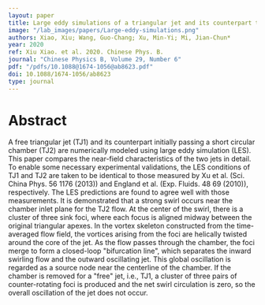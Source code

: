 ```yaml
---
layout: paper
title: Large eddy simulations of a triangular jet and its counterpart through a chamber
image: "/lab_images/papers/Large-eddy-simulations.png"
authors: Xiao, Xiu; Wang, Guo-Chang; Xu, Min-Yi; Mi, Jian-Chun*
year: 2020
ref: Xiu Xiao. et al. 2020. Chinese Phys. B.
journal: "Chinese Physics B, Volume 29, Number 6"
pdf: "/pdfs/10.1088@1674-1056@ab8623.pdf"
doi: 10.1088/1674-1056/ab8623
type: journal
---
```


# Abstract

A free triangular jet (TJ1) and its counterpart initially passing a short circular chamber (TJ2) are numerically modeled using large eddy simulation (LES). This paper compares the near-field characteristics of the two jets in detail. To enable some necessary experimental validations, the LES conditions of TJ1 and TJ2 are taken to be identical to those measured by Xu et al. (Sci. China Phys. 56 1176 (2013)) and England et al. (Exp. Fluids. 48 69 (2010)), respectively. The LES predictions are found to agree well with those measurements. It is demonstrated that a strong swirl occurs near the chamber inlet plane for the TJ2 flow. At the center of the swirl, there is a cluster of three sink foci, where each focus is aligned midway between the original triangular apexes. In the vortex skeleton constructed from the time-averaged flow field, the vortices arising from the foci are helically twisted around the core of the jet. As the flow passes through the chamber, the foci merge to form a closed-loop "bifurcation line", which separates the inward swirling flow and the outward oscillating jet. This global oscillation is regarded as a source node near the centerline of the chamber. If the chamber is removed for a "free" jet, i.e., TJ1, a cluster of three pairs of counter-rotating foci is produced and the net swirl circulation is zero, so the overall oscillation of the jet does not occur.